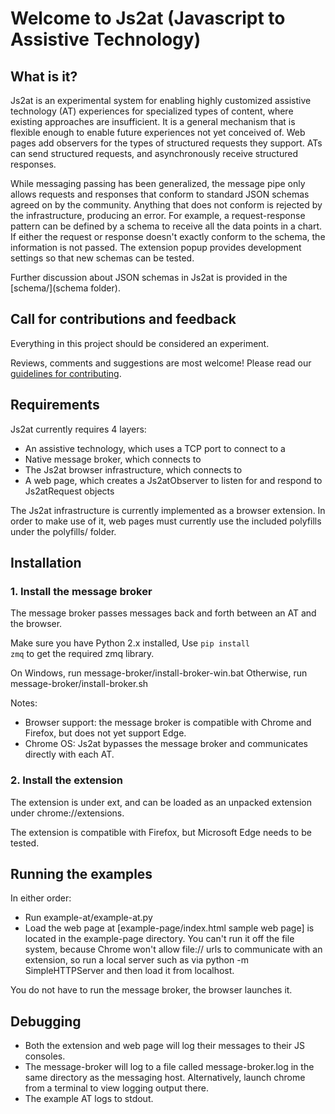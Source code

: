# Welcome to Js2at (Javascript to Assistive Technology)

## What is it?

Js2at is an experimental system for enabling highly customized assistive technology (AT) experiences for specialized types of content, where existing approaches are insufficient. It is a general mechanism that is flexible enough to enable future experiences not yet conceived of. Web pages add observers for the types of structured requests they support. ATs can send structured requests, and asynchronously receive structured responses.

While messaging passing has been generalized, the message pipe only allows requests and responses that conform to standard JSON schemas agreed on by the community. Anything that does not conform is rejected by the infrastructure, producing an error. For example, a request-response pattern can be defined by a schema to receive all the data points in a chart. If either the request or response doesn't exactly conform to the schema, the information is not passed. The extension popup provides development settings so that new schemas can be tested.

Further discussion about JSON schemas in Js2at is provided in the [schema/](schema folder).

## Call for contributions and feedback

Everything in this project should be considered an experiment.

Reviews, comments and suggestions are most welcome!
Please read our [guidelines for contributing](CONTRIBUTING.md).


## Requirements

Js2at currently requires 4 layers:
- An assistive technology, which uses a TCP port to connect to a
- Native message broker, which connects to
- The Js2at browser infrastructure, which connects to
- A web page, which creates a Js2atObserver to listen for and respond to Js2atRequest objects

The Js2at infrastructure is currently implemented as a browser extension. In order to make use of it, web pages must currently use the included polyfills under the polyfills/ folder.

## Installation

### 1. Install the message broker

The message broker passes messages back and forth between an AT and the browser.

Make sure you have Python 2.x installed, Use <code>pip install zmq</code> to get the required zmq library.

On Windows, run message-broker/install-broker-win.bat
Otherwise, run message-broker/install-broker.sh

Notes:
- Browser support: the message broker is compatible with Chrome and Firefox, but does not yet support Edge.
- Chrome OS: Js2at bypasses the message broker and communicates directly with each AT.

### 2. Install the extension

The extension is under ext, and can be loaded as an unpacked extension under
chrome://extensions.

The extension is compatible with Firefox, but Microsoft Edge needs to be tested.

## Running the examples

In either order:
- Run example-at/example-at.py
- Load the web page at [example-page/index.html sample web page] is located
in the example-page directory. You can't run it off the file system, because
Chrome won't allow file:// urls to communicate with an extension, so run a
local server such as
via python -m SimpleHTTPServer and then load it from localhost.

You do not have to run the message broker, the browser launches it.

## Debugging

- Both the extension and web page will log their messages to their JS consoles.
- The message-broker will log to a file called
message-broker.log in the same directory as the messaging host.
Alternatively, launch chrome from a terminal to view logging output there.
- The example AT logs to stdout.


